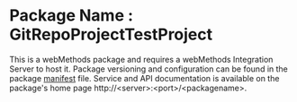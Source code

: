 # Package Name : GitRepoProjectTestProject
This is a webMethods package and requires a webMethods Integration Server to host it. Package versioning and configuration can be found in the package [manifest](./GitRepoProjectTestProject/manifest.v3) file. Service and API documentation is available on the package's home page http://&lt;server&gt;:&lt;port&gt;/&lt;packagename>.
